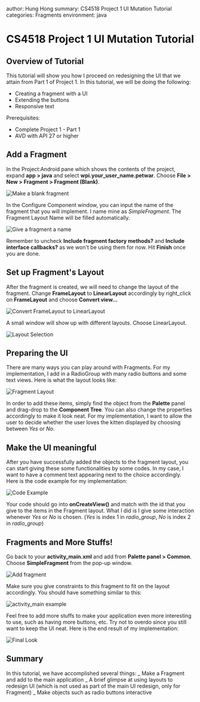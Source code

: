 author: Hung Hong
summary: CS4518 Project 1 UI Mutation Tutorial
categories: Fragments
environment: java



# CS4518 Project 1 UI Mutation Tutorial
## Overview of Tutorial

This tutorial will show you how I proceed on redesigning the UI that we attain from Part 1 of Project 1. In this tutorial, we will be doing the following:

- Creating a fragment with a UI
- Extending the buttons
- Responsive text

Prerequisites:
- Complete Project 1 - Part 1
- AVD with API 27 or higher


## Add a Fragment

In the Project:Android pane which shows the contents of the project, expand **app > java** and select **wpi.your_user_name.petwar**. Choose **File > New > Fragment > Fragment (Blank)**.

![Make a blank fragment](imgs/img_0.png)

In the Configure Component window, you can input the name of the fragment that you will implement. I name mine as *SimpleFragment*. The Fragment Layout Name will be filled automatically.

![Give a fragment a name](imgs/img_1.png)

Remember to uncheck **Include fragment factory methods?** and **Include interface callbacks?** as we won't be using them for now. Hit **Finish** once you are done.


## Set up Fragment's Layout
After the fragment is created, we will need to change the layout of the fragment. Change **FrameLayout** to **LinearLayout** accordingly by right_click on **FrameLayout** and choose **Convert view...**

![Convert FrameLayout to LinearLayout](imgs/img_2.png)

A small window will show up with different layouts. Choose LinearLayout.

![Layout Selection](imgs/img_3.png)


## Preparing the UI
There are many ways you can play around with Fragments. For my implementation, I add in a RadioGroup with many radio buttons and some text views. Here is what the layout looks like:

![Fragment Layout](imgs/img_4.PNG)

In order to add these items, simply find the object from the **Palette** panel and drag-drop to the **Component Tree**. You can also change the properties accordingly to make it look neat. For my implementation, I want to allow the user to decide whether the user loves the kitten displayed by choosing between *Yes* or *No*.

## Make the UI meaningful

After you have successfully added the objects to the fragment layout, you can start giving these some functionalities by some codes. In my case, I want to have a comment text appearing next to the choice accordingly. Here is the code example for my implementation:

![Code Example](imgs/img_5.PNG)

Your code should go into **onCreateView()** and match with the id that you give to the items in the Fragment layout. What I did is I give some interaction whenever *Yes* or *No* is chosen. (*Yes* is index 1 in *radio_group*, *No* is index 2 in *radio_group*)


## Fragments and More Stuffs!
Go back to your **activity_main.xml** and add **<fragment>** from **Palette panel > Common**. Choose **SimpleFragment** from the pop-up window. 

![Add fragment](imgs/img_6.PNG)

Make sure you give constraints to this fragment to fit on the layout accordingly. You should have something similar to this:

![activity_main example](imgs/img_7.PNG)

Feel free to add more stuffs to make your application even more interesting to use, such as having more buttons, etc. Try not to overdo since you still want to keep the UI neat. Here is the end result of my implementation:

![Final Look](imgs/img_8.PNG)


## Summary
In this tutorial, we have accomplished several things:
_ Make a Fragment and add to the main application
_ A brief glimpse at using layouts to redesign UI (which is not used as part of the main UI redesign, only for Fragment)
_ Make objects such as radio buttons interactive